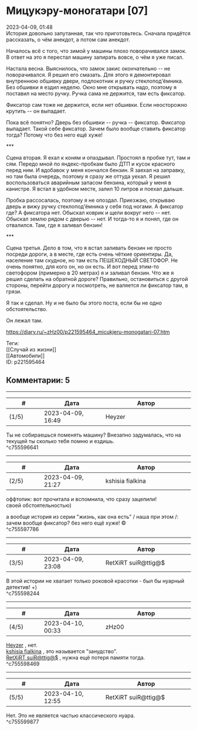 Мицукэру-моногатари [07]
========================

  
2023-04-09, 01:48  
 История довольно запутанная, так что приготовьтесь. Сначала придётся рассказать, о чём анекдот, а потом сам анекдот.   
   
 Началось всё с того, что зимой у машины плохо поворачивался замок. В ответ на это я перестал машину запирать вовсе, о чём я уже писал.   
   
 Настала весна. Выяснилось, что замок закис окончательно -- не поворачивался. Я решил его смазать. Для этого я демонтировал внутреннюю обшивку двери, подлокотник и ручку стеклопод'ёмника. Без обшивки я ездил неделю. Окно мне открывать надо, поэтому я поставил на место ручку. Ручка сама не держится, там есть фиксатор.   
   
 Фиксатор сам тоже не держится, если нет обшивки. Если неосторожно крутить -- он выпадает.   
   
 Пока всё понятно? Дверь без обшивки -- ручка -- фиксатор. Фиксатор выпадает. Такой себе фиксатор. Зачем было вообще ставить фиксатор тогда? Потому что без него ещё хуже!   
   
 \*\*\*   
   
 Сцена вторая. Я ехал к коням и опаздывал. Простоял в пробке тут, там и сям. Передо мной по яндекс-пробкам было ДТП и кусок красного перед ним. И вдобавок у меня кончался бензин. Я заехал на заправку, но там была очередь, поэтому я сразу же оттуда уехал. Я решил воспользоваться аварийным запасом бензина, который у меня в канистре. Я встал в удобном месте, залил 10 литров и поехал дальше.   
   
 Пробка рассосалась, поэтому я не опоздал. Приезжаю, открываю дверь и вижу ручку стеклопод'ёмника у себя под ногами. А фиксатор где? А фиксатора нет. Обыскал коврик и щели вокруг него -- нет. Обыскал землю рядом с дверью -- нет. И тогда-то я и понял, где он отвалился. Там, где я заливал бензин!   
   
 \*\*\*   
   
 Сцена третья. Дело в том, что я встал заливать бензин не просто посреди дороги, а в месте, где есть очень чёткие ориентиры. Да, население там скудное, но там есть ПЕШЕХОДНЫЙ СВЕТОФОР. Не очень понятно, для кого он, но он есть. И вот перед этим-то светофором (примерно в 20 метрах) я и заливал бензин. Что же я решил сделать на обратной дороге? Правильно, остановиться с другой стороны, перейти дорогу и посмотреть, не валяется ли фиксатор там, в грязи.   
   
 Я так и сделал. Ну и не было бы этого поста, если бы не одно обстоятельство.   
   
 Он лежал там.   
  
<https://diary.ru/~zHz00/p221595464_micukjeru-monogatari-07.htm>  
  
Теги:  
[[Случай из жизни]]  
[[Автомобили]]  
ID: p221595464  


Комментарии: 5
--------------

  


---



|         #         |              Дата              |                     Автор                     |           ID           |
| --- | --- | --- | --- |
| (1/5) | 2023-04-09, 16:49 | Heyzer | c755596641 |

  
 Ты не собираешься поменять машину? Внезапно задумалась, что на текущей ты сколько тебя помню и ездишь.   
 ^c755596641

---



|         #         |              Дата              |                     Автор                     |           ID           |
| --- | --- | --- | --- |
| (2/5) | 2023-04-09, 21:27 | kshisia fialkina | c755597786 |

  
  оффтопик: вот прочитала и вспомнила, что сразу зацепили!   
 своей обстоятельностью)    
   
 а вообще история из серии "жизнь, как она есть" /  наша при этом  /:   
 зачем вообще фиксатор? без него ещё хуже! ©   
 ^c755597786

---



|         #         |              Дата              |                     Автор                     |           ID           |
| --- | --- | --- | --- |
| (3/5) | 2023-04-09, 23:08 | RetXiRT suiR@ttig@$ | c755598244 |

  
 В этой истории не хватает только роковой красотки - был бы нуарный детектив! +)   
 ^c755598244

---



|         #         |              Дата              |                     Автор                     |           ID           |
| --- | --- | --- | --- |
| (4/5) | 2023-04-10, 00:33 | zHz00 | c755598469 |

  
  [Heyzer](https://heyzero.diary.ru "Orca's dreams")  , нет.   
  [kshisia fialkina](https://kshisi-as-they-are.diary.ru "Don't think about white rabbit")  , это называется "занудство".   
  [RetXiRT suiR@ttig@$](https://Hellspawn.diary.ru "Atomicautionuclear")  , нужна ещё потеря памяти тогда.   
 ^c755598469

---



|         #         |              Дата              |                     Автор                     |           ID           |
| --- | --- | --- | --- |
| (5/5) | 2023-04-10, 12:55 | RetXiRT suiR@ttig@$ | c755599877 |

  
 Нет. Это не является частью классического нуара.   
 ^c755599877